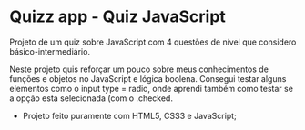 # Quizz app - Quiz JavaScript

Projeto de um quiz sobre JavaScript com 4 questões de nível que considero básico-intermediário.

Neste projeto quis reforçar um pouco sobre meus conhecimentos de funções e objetos no JavaScript e lógica boolena. Consegui testar alguns elementos como o input type = radio, onde aprendi também como testar se a opção está selecionada (com o .checked.

- Projeto feito puramente com HTML5, CSS3 e JavaScript;


